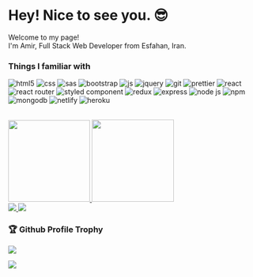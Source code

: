 # Hey! Nice to see you. 😎
Welcome to my page! </br> I'm Amir, Full Stack Web Developer from Esfahan, Iran.

### Things I familiar with
![html5](https://img.shields.io/badge/HTML-E34F26?style=flat-square&logo=html5&logoColor=white)
![css](https://img.shields.io/badge/CSS-1572B6?style=flat-square&logo=css3&logoColor=white)
![sas](https://img.shields.io/badge/Sass-CC6699?style=flat-square&logo=sass&logoColor=white)
![bootstrap](https://img.shields.io/badge/Bootstrap-563D7C?style=flat-square&logo=bootstrap&logoColor=white)
![js](https://img.shields.io/badge/JavaScript-323330?style=flat-square&logo=javascript&logoColor=F7DF1E)
![jquery](https://img.shields.io/badge/jQuery-0769AD?style=flat-square&logo=jquery&logoColor=white)
![git](https://img.shields.io/badge/-Git-F05032?style=flat-square&logo=git&logoColor=white)
![prettier](https://img.shields.io/badge/-Prettier-F7B93E?style=flat-square&logo=prettier&logoColor=white)
![react](https://img.shields.io/badge/React-45b8d8?style=flat-square&logo=react&logoColor=white)
![react router](https://img.shields.io/badge/React_Router-CA4245?style=flat-square&logo=react-router&logoColor=white)
![styled component](https://img.shields.io/badge/styled--components-DB7093?style=flat-square&logo=styled-components&logoColor=white)
![redux](https://img.shields.io/badge/Redux-593D88?style=flat-square&logo=redux&logoColor=white)
![express](https://img.shields.io/badge/Express.js-404D59?style=flat-square)
![node js](https://img.shields.io/badge/Node.js-43853D?style=flat-square&logo=node.js&logoColor=white)
![npm](https://img.shields.io/badge/-NPM-CB3837?style=flat-square&logo=npm&logoColor=white)
![mongodb](https://img.shields.io/badge/MongoDB-4EA94B?style=flat-square&logo=mongodb&logoColor=white)
![netlify](https://img.shields.io/badge/Netlify-00C7B7?style=flat-square&logo=netlify&logoColor=white)
![heroku](https://img.shields.io/badge/Heroku-430098?style=flat-square&logo=heroku&logoColor=white)

<br>
<div>
  <a href="https://github-readme-stats.vercel.app/">
    <img height="165" src="https://github-readme-stats.vercel.app/api?username=Amir-Pourhadi&count_private=true&show_icons=true&custom_title=GitHub+Stats" />
  </a>
  <a href="https://github.com/DenverCoder1/github-readme-streak-stats">
    <img height="166" src="http://github-readme-streak-stats.herokuapp.com?user=Amir-Pourhadi" />
  </a>
</div>
<div>
  <a href="https://github-readme-stats.vercel.app/">
    <img src="https://github-readme-stats.vercel.app/api/top-langs/?username=Amir-Pourhadi&layout=compact" />
  </a>
  <a href="https://wakatime.com/AmirPourhadi">
    <img src="https://github-readme-stats.vercel.app/api/wakatime?username=AmirPourhadi&langs_count=6&layout=compact" />
  </a>
</div>

<h3>🏆 Github Profile Trophy</h3>
<a href="https://github.com/ryo-ma/github-profile-trophy">
  <img src="https://github-profile-trophy.vercel.app/?username=Amir-Pourhadi&theme=onedark&margin-w=30&no-bg=true&no-frame=true" />
</a>

![](https://hit.yhype.me/github/profile?user_id=48559675)

